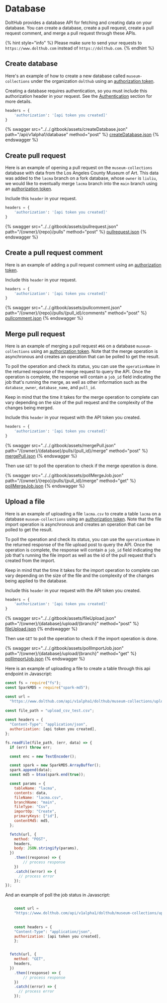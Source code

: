 # Database

DoltHub provides a database API for fetching and creating data on your database. You can create a database, create a pull request, create a pull request comment, and merge a pull request through these APIs.

{% hint style="info" %}
Please make sure to send your requests to `https://www.dolthub.com` instead of `https://dolthub.com`.
{% endhint %}

## Create database

Here's an example of how to create a new database called `museum-collections` under the organization `dolthub` using an [authorization token](authentication.md).

Creating a database requires authentication, so you must include this authorization header in your request. See the [Authentication](authentication.md) section for more details.

```python
headers = {
    'authorization': '[api token you created]'
}
```

{% swagger src="../../.gitbook/assets/createDatabase.json" path="/api/v1alpha1/database" method="post" %}
[createDatabase.json](../../.gitbook/assets/createDatabase.json)
{% endswagger %}



## Create pull request

Here is an example of opening a pull request on the `museum-collections` database with data from the Los Angeles County Museum of Art. This data was added to the `lacma` branch on a fork database, whose `owner` is `liuliu`, we would like to eventually merge `lacma` branch into the `main` branch using an [authorization token](authentication.md).

Include this `header` in your request.

```python
headers = {
    'authorization': '[api token you created]'
}
```

{% swagger src="../../.gitbook/assets/pullrequest.json" path="/{owner}/{repo}/pulls" method="post" %}
[pullrequest.json](../../.gitbook/assets/pullrequest.json)
{% endswagger %}



## Create a pull request comment&#x20;

Here is an example of adding a pull request comment using an [authorization token](authentication.md).

Include this `header` in your request.

```python
headers = {
    'authorization': '[api token you created]'
}
```

{% swagger src="../../.gitbook/assets/pullcomment.json" path="/{owner}/{repo}/pulls/{pull_id}/comments" method="post" %}
[pullcomment.json](../../.gitbook/assets/pullcomment.json)
{% endswagger %}



## Merge pull request

Here is an example of merging a pull request `#66` on a database `museum-collections` using an [authorization token](authentication.md). Note that the merge operation is asynchronous and creates an operation that can be polled to get the result.

To poll the operation and check its status, you can use the `operationName` in the returned response of the merge request to query the API. Once the operation is complete, the response will contain a `job_id` field indicating the job that's running the merge, as well as other information such as the `database_owner`, `database_name`, and `pull_id`.

Keep in mind that the time it takes for the merge operation to complete can vary depending on the size of the pull request and the complexity of the changes being merged.&#x20;

Include this `header` in your request with the API token you created.

```python
headers = {
    'authorization': '[api token you created]'
}
```

{% swagger src="../../.gitbook/assets/mergePull.json" path="/{owner}/{database}/pulls/{pull_id}/merge" method="post" %}
[mergePull.json](../../.gitbook/assets/mergePull.json)
{% endswagger %}

Then use `GET` to poll the operation to check if the merge operation is done.

{% swagger src="../../.gitbook/assets/pollMergeJob.json" path="/{owner}/{repo}/pulls/{pull_id}/merge" method="get" %}
[pollMergeJob.json](../../.gitbook/assets/pollMergeJob.json)
{% endswagger %}


## Upload a file

Here is an example of uploading a file `lacma.csv` to create a table `lacma` on a database  `museum-collections` using an [authorization token](authentication.md). Note that the file import operation is asynchronous and creates an operation that can be polled to get the result.

To poll the operation and check its status, you can use the `operationName` in the returned response of the file upload post to query the API. Once the operation is complete, the response will contain a `job_id` field indicating the job that's running the file import as well as the id of the pull request that's created from the import.

Keep in mind that the time it takes for the import operation to complete can vary depending on the size of the file and the complexity of the changes being applied to the database.

Include this `header` in your request with the API token you created.

```python
headers = {
    'authorization': '[api token you created]'
}
```

{% swagger src="../../.gitbook/assets/fileUpload.json" path="/{owner}/{database}/upload/{branch}" method="post" %}
[fileUpload.json](../../.gitbook/assets/fileUpload.json)
{% endswagger %}

Then use `GET` to poll the operation to check if the import operation is done.

{% swagger src="../../.gitbook/assets/pollImportJob.json" path="/{owner}/{database}/upload/{branch}" method="get" %}
[pollImportJob.json](../../.gitbook/assets/pollImportJob.json)
{% endswagger %}

Here is an example of uploading a file to create a table through this api endpoint in Javascript:

```js
const fs = require("fs");
const SparkMD5 = require("spark-md5");

const url =
  "https://www.dolthub.com/api/v1alpha1/dolthub/museum-collections/upload/main";
 
const file_path = "upload_csv_test.csv";
 
const headers = {
  "Content-Type": "application/json",
  authorization: [api token you created],
};

fs.readFile(file_path, (err, data) => {
  if (err) throw err;

  const enc = new TextEncoder();

  const spark = new SparkMD5.ArrayBuffer();
  spark.append(data);
  const md5 = btoa(spark.end(true));

  const params = {
    tableName: "lacma",
    contents: data,
    fileName: "lacma.csv",
    branchName: "main",
    fileType: "Csv",
    importOp: "Create",
    primaryKeys: ["id"],
    contentMd5: md5,
  };

  fetch(url, {
    method: "POST",
    headers,
    body: JSON.stringify(params),
  })
    .then((response) => {
        // process response
    })
    .catch((error) => {
      // process error
    });
});

```

And an example of poll the job status in Javascript:
```js

    const url =
    "https://www.dolthub.com/api/v1alpha1/dolthub/museum-collections/upload/main?operationName=operations/b09a9221-9dcb-4a15-9ca8-a64656946f12";
    
    
    const headers = {
    "Content-Type": "application/json",
    authorization: [api token you created],
    };


  fetch(url, {
    method: "GET",
    headers,
  })
    .then((response) => {
        // process response
    })
    .catch((error) => {
      // process error
    });

```